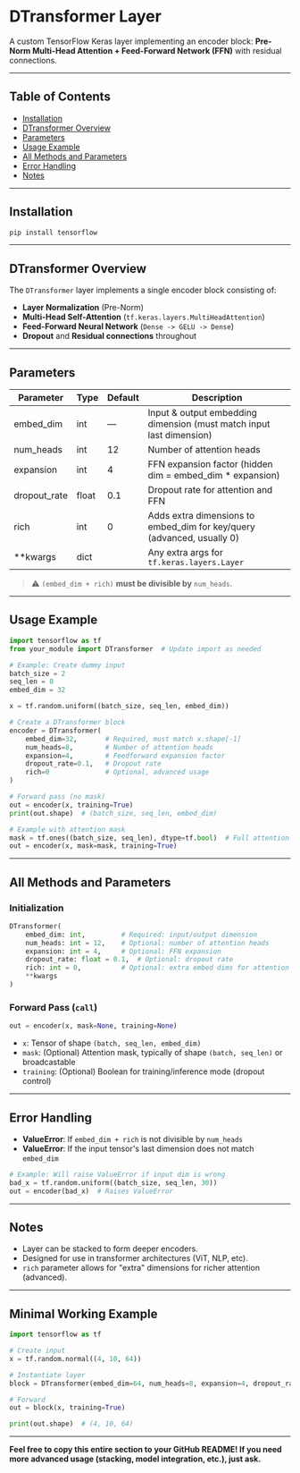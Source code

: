 # DTransformer Layer

A custom TensorFlow Keras layer implementing an encoder block: **Pre-Norm Multi-Head Attention + Feed-Forward Network (FFN)** with residual connections.

---

## Table of Contents

* [Installation](#installation)
* [DTransformer Overview](#dtransformer-overview)
* [Parameters](#parameters)
* [Usage Example](#usage-example)
* [All Methods and Parameters](#all-methods-and-parameters)
* [Error Handling](#error-handling)
* [Notes](#notes)

---

## Installation

```bash
pip install tensorflow
```

---

## DTransformer Overview

The `DTransformer` layer implements a single encoder block consisting of:

* **Layer Normalization** (Pre-Norm)
* **Multi-Head Self-Attention** (`tf.keras.layers.MultiHeadAttention`)
* **Feed-Forward Neural Network** (`Dense -> GELU -> Dense`)
* **Dropout** and **Residual connections** throughout

---

## Parameters

| Parameter     | Type  | Default | Description                                                             |
| ------------- | ----- | ------- | ----------------------------------------------------------------------- |
| embed\_dim    | int   | —       | Input & output embedding dimension (must match input last dimension)    |
| num\_heads    | int   | 12      | Number of attention heads                                               |
| expansion     | int   | 4       | FFN expansion factor (hidden dim = embed\_dim \* expansion)             |
| dropout\_rate | float | 0.1     | Dropout rate for attention and FFN                                      |
| rich          | int   | 0       | Adds extra dimensions to embed\_dim for key/query (advanced, usually 0) |
| \*\*kwargs    | dict  |         | Any extra args for `tf.keras.layers.Layer`                              |

> ⚠️ `(embed_dim + rich)` **must be divisible by** `num_heads`.

---

## Usage Example

```python
import tensorflow as tf
from your_module import DTransformer  # Update import as needed

# Example: Create dummy input
batch_size = 2
seq_len = 8
embed_dim = 32

x = tf.random.uniform((batch_size, seq_len, embed_dim))

# Create a DTransformer block
encoder = DTransformer(
    embed_dim=32,       # Required, must match x.shape[-1]
    num_heads=8,        # Number of attention heads
    expansion=4,        # Feedforward expansion factor
    dropout_rate=0.1,   # Dropout rate
    rich=0              # Optional, advanced usage
)

# Forward pass (no mask)
out = encoder(x, training=True)
print(out.shape)  # (batch_size, seq_len, embed_dim)

# Example with attention mask
mask = tf.ones((batch_size, seq_len), dtype=tf.bool)  # Full attention
out = encoder(x, mask=mask, training=True)
```

---

## All Methods and Parameters

### Initialization

```python
DTransformer(
    embed_dim: int,         # Required: input/output dimension
    num_heads: int = 12,    # Optional: number of attention heads
    expansion: int = 4,     # Optional: FFN expansion
    dropout_rate: float = 0.1,  # Optional: dropout rate
    rich: int = 0,          # Optional: extra embed dims for attention
    **kwargs
)
```

### Forward Pass (`call`)

```python
out = encoder(x, mask=None, training=None)
```

* `x`: Tensor of shape `(batch, seq_len, embed_dim)`
* `mask`: (Optional) Attention mask, typically of shape `(batch, seq_len)` or broadcastable
* `training`: (Optional) Boolean for training/inference mode (dropout control)

---

## Error Handling

* **ValueError**: If `embed_dim + rich` is not divisible by `num_heads`
* **ValueError**: If the input tensor's last dimension does not match `embed_dim`

```python
# Example: Will raise ValueError if input dim is wrong
bad_x = tf.random.uniform((batch_size, seq_len, 30))
out = encoder(bad_x)  # Raises ValueError
```

---

## Notes

* Layer can be stacked to form deeper encoders.
* Designed for use in transformer architectures (ViT, NLP, etc).
* `rich` parameter allows for "extra" dimensions for richer attention (advanced).

---

## Minimal Working Example

```python
import tensorflow as tf

# Create input
x = tf.random.normal((4, 10, 64))

# Instantiate layer
block = DTransformer(embed_dim=64, num_heads=8, expansion=4, dropout_rate=0.1, rich=0)

# Forward
out = block(x, training=True)

print(out.shape)  # (4, 10, 64)
```

---

**Feel free to copy this entire section to your GitHub README! If you need more advanced usage (stacking, model integration, etc.), just ask.**
